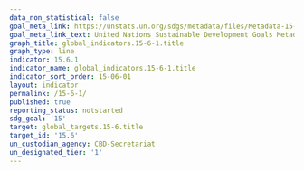 ```yaml
---
data_non_statistical: false
goal_meta_link: https://unstats.un.org/sdgs/metadata/files/Metadata-15-06-01.pdf
goal_meta_link_text: United Nations Sustainable Development Goals Metadata (pdf 456kB)
graph_title: global_indicators.15-6-1.title
graph_type: line
indicator: 15.6.1
indicator_name: global_indicators.15-6-1.title
indicator_sort_order: 15-06-01
layout: indicator
permalink: /15-6-1/
published: true
reporting_status: notstarted
sdg_goal: '15'
target: global_targets.15-6.title
target_id: '15.6'
un_custodian_agency: CBD-Secretariat
un_designated_tier: '1'
---
```

